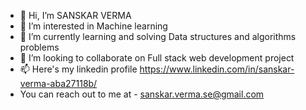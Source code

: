 - 👋 Hi, I’m SANSKAR VERMA
- 👀 I’m interested in Machine learning
- 🌱 I’m currently learning and solving Data structures and algorithms problems
- 💞️ I’m looking to collaborate on Full stack web development project
- 📫 Here's my linkedin profile https://www.linkedin.com/in/sanskar-verma-aba27118b/
- You can reach out to me at - sanskar.verma.se@gmail.com

<!---
sanskarverma1/sanskarverma1 is a ✨ special ✨ repository because its `README.md` (this file) appears on your GitHub profile.
You can click the Preview link to take a look at your changes.
--->
